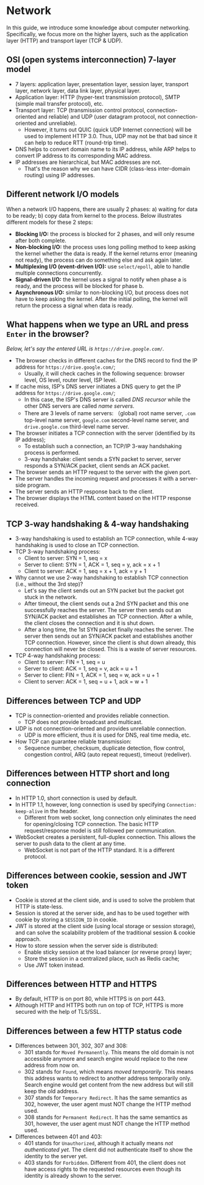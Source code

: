 # Network

In this guide, we introduce some knowledge about computer networking. Specifically, we focus more on the higher layers, such as the application layer (HTTP) and transport layer (TCP & UDP).

## OSI (open systems interconnection) 7-layer model

- 7 layers: application layer, presentation layer, session layer, transport layer, network layer, data link layer, physical layer.
- Application layer: HTTP (hyper-text transmission protocol), SMTP (simple mail transfer protocol), etc.
- Transport layer: TCP (transmission control protocol, connection-oriented and reliable) and UDP (user datagram protocol, not connection-oriented and unreliable).
    - However, it turns out QUIC (quick UDP Internet connection) will be used to implement HTTP 3.0. Thus, UDP may not be that bad since it can help to reduce RTT (round-trip time).
- DNS helps to convert domain name to its IP address, while ARP helps to convert IP address to its corresponding MAC address.
- IP addresses are hierarchical, but MAC addresses are not.
    - That's the reason why we can have CIDR (class-less inter-domain routing) using IP addresses.

## Different network I/O models

When a network I/O happens, there are usually 2 phases: a) waiting for data to be ready; b) copy data from kernel to the process. Below illustrates different models for these 2 steps:

- **Blocking I/O:** the process is blocked for 2 phases, and will only resume after both complete.
- **Non-blocking I/O:** the process uses long polling method to keep asking the kernel whether the data is ready. If the kernel returns error (meaning not ready), the process can do something else and ask again later.
- **Multiplexing I/O (event-driven I/O):** use `select/epoll`, able to handle multiple connections concurrently.
- **Signal-driven I/O:** the kernel uses a signal to notify when phase a is ready, and the process will be blocked for phase b.
- **Asynchronous I/O:** similar to non-blocking I/O, but process does not have to keep asking the kernel. After the initial polling, the kernel will return the process a signal when data is ready.

## What happens when we type an URL and press `Enter` in the browser?

_Below, let's say the entered URL is `https://drive.google.com/`._

- The browser checks in different caches for the DNS record to find the IP address for `https://drive.google.com/`;
    - Usually, it will check caches in the following sequence: browser level, OS level, router level, ISP level.
- If cache miss, ISP's DNS server initiates a DNS query to get the IP address for `https://drive.google.com/`;
    - In this case, the ISP's DNS server is called _DNS recursor_ while the other DNS servers are called _name servers_.
    - There are 3 levels of name servers: （global) root name server, `.com` top-level name server, `google.com` second-level name server, and `drive.google.com` third-level name server.
- The browser initiates a TCP connection with the server (identified by its IP address);
    - To establish such a connection, an TCP/IP 3-way handshaking process is performed.
    - 3-way handshake: client sends a SYN packet to server, server responds a SYN/ACK packet, client sends an ACK packet.
- The browser sends an HTTP request to the server with the given port.
- The server handles the incoming request and processes it with a server-side program.
- The server sends an HTTP response back to the client.
- The browser displays the HTML content based on the HTTP response received.

## TCP 3-way handshaking & 4-way handshaking

- 3-way handshaking is used to establish an TCP connection, while 4-way handshaking is used to close an TCP connection.
- TCP 3-way handshaking process:
    - Client to server: SYN = 1, seq = x
    - Server to client: SYN = 1, ACK = 1, seq = y, ack = x + 1
    - Client to server: ACK = 1, seq = x + 1, ack = y + 1
- Why cannot we use 2-way handshaking to establish TCP connection (i.e., without the 3rd step)?
    - Let's say the client sends out an SYN packet but the packet got stuck in the network.
    - After timeout, the client sends out a 2nd SYN packet and this one successfully reaches the server. The server then sends out an SYN/ACK packet and establishes an TCP connection. After a while, the client closes the connection and it is shut down.
    - After a long time, the 1st SYN packet finally reaches the server. The server then sends out an SYN/ACK packet and establishes another TCP connection. However, since the client is shut down already, this connection will never be closed. This is a waste of server resources.
- TCP 4-way handshaking process:
    - Client to server: FIN = 1, seq = u
    - Server to client: ACK = 1, seq = v, ack = u + 1
    - Server to client: FIN = 1, ACK = 1, seq = w, ack = u + 1
    - Client to server: ACK = 1, seq = u + 1, ack = w + 1

## Differences between TCP and UDP

- TCP is connection-oriented and provides reliable connection.
    - TCP does not provide broadcast and multicast.
- UDP is not connection-oriented and provides unreliable connection.
    - UDP is more efficient, thus it is used for DNS, real time media, etc.
- How TCP can guarantee reliable transmission:
    - Sequence number, checksum, duplicate detection, flow control, congestion control, ARQ (auto repeat request), timeout (redeliver).

## Differences between HTTP short and long connection

- In HTTP 1.0, short connection is used by default.
- In HTTP 1.1, however, long connection is used by specifying `Connection: keep-alive` in the header.
    - Different from web socket, long connection only eliminates the need for opening/closing TCP connection. The basic HTTP request/response model is still followed per communication.
- WebSocket creates a persistent, full-duplex connection. This allows the server to push data to the client at any time.
    - WebSocket is not part of the HTTP standard. It is a different protocol.

## Differences between cookie, session and JWT token

- Cookie is stored at the client side, and is used to solve the problem that HTTP is state-less.
- Session is stored at the server side, and has to be used together with cookie by storing a `SESSION_ID` in cookie.
- JWT is stored at the client side (using local storage or session storage), and can solve the scalability problem of the traditional session & cookie approach.
- How to store session when the server side is distributed:
    - Enable sticky session at the load balancer (or reverse proxy) layer;
    - Store the session in a centralized place, such as Redis cache;
    - Use JWT token instead.

## Differences between HTTP and HTTPS

- By default, HTTP is on port 80, while HTTPS is on port 443.
- Although HTTP and HTTPS both run on top of TCP, HTTPS is more secured with the help of TLS/SSL.

## Differences between a few HTTP status code

- Differences between 301, 302, 307 and 308:
    - 301 stands for `Moved Permanently`. This means the old domain is not accessible anymore and search engine would replace to the new address from now on.
    - 302 stands for `Found`, which means _moved temporarily_. This means this address wants to redirect to another address temporarily only. Search engine would get content from the new address but will still keep the old address.
    - 307 stands for `Temporary Redirect`. It has the same semantics as 302, however, the user agent must NOT change the HTTP method used.
    - 308 stands for `Permanent Redirect`. It has the same semantics as 301, however, the user agent must NOT change the HTTP method used.
- Differences between 401 and 403:
    - 401 stands for `Unauthorized`, although it actually means _not authenticated yet_. The client did not authenticate itself to show the identity to the server yet.
    - 403 stands for `Forbidden`. Different from 401, the client does not have access rights to the requested resources even though its identity is already shown to the server.
